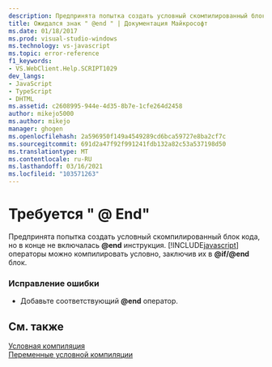 ```yaml
---
description: Предпринята попытка создать условный скомпилированный блок кода, но в конце не включалась @end инструкция.
title: Ожидался знак " @end " | Документация Майкрософт
ms.date: 01/18/2017
ms.prod: visual-studio-windows
ms.technology: vs-javascript
ms.topic: error-reference
f1_keywords:
- VS.WebClient.Help.SCRIPT1029
dev_langs:
- JavaScript
- TypeScript
- DHTML
ms.assetid: c2608995-944e-4d35-8b7e-1cfe264d2458
author: mikejo5000
ms.author: mikejo
manager: ghogen
ms.openlocfilehash: 2a596950f149a4549289cd6bca59727e8ba2cf7c
ms.sourcegitcommit: 691d2a47f92f991241fdb132a82c53a537198d50
ms.translationtype: MT
ms.contentlocale: ru-RU
ms.lasthandoff: 03/16/2021
ms.locfileid: "103571263"
---
```

# <a name="expected-end"></a>Требуется " \@ End"
Предпринята попытка создать условный скомпилированный блок кода, но в конце не включалась **@end** инструкция. [!INCLUDE[javascript](../../javascript/includes/javascript-md.md)] операторы можно компилировать условно, заключив их в <strong>@if/@end</strong> блок.  
  
### <a name="to-correct-this-error"></a>Исправление ошибки  
  
- Добавьте соответствующий <strong>@end</strong> оператор.  
  
## <a name="see-also"></a>См. также  
 [Условная компиляция](/previous-versions/windows/internet-explorer/ie-developer/scripting-articles/121hztk3(v=vs.84))   
 [Переменные условной компиляции](/previous-versions/windows/internet-explorer/ie-developer/scripting-articles/s59bkzce(v=vs.84))
